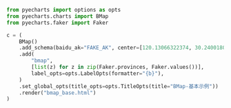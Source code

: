 
<BlogInfo id="88" title="8.百度地图" author="白日梦想猿" pv=0 read_times=0 pre_cost_time=0分22秒 category="pyecharts学习" tag_list="['pyecharts学习']" create_time="2021.01.21 13:28:53" update_time="2021.01.21 13:41:03" />

```python
from pyecharts import options as opts
from pyecharts.charts import BMap
from pyecharts.faker import Faker

c = (
    BMap()
    .add_schema(baidu_ak="FAKE_AK", center=[120.13066322374, 30.240018034923])
    .add(
        "bmap",
        [list(z) for z in zip(Faker.provinces, Faker.values())],
        label_opts=opts.LabelOpts(formatter="{b}"),
    )
    .set_global_opts(title_opts=opts.TitleOpts(title="BMap-基本示例"))
    .render("bmap_base.html")
)
```
